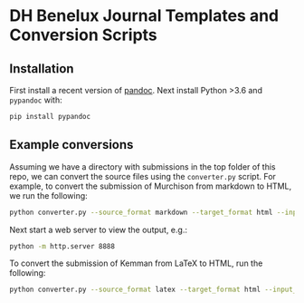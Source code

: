 # DH Benelux Journal Templates and Conversion Scripts

## Installation

First install a recent version of [pandoc](https://pandoc.org/). Next install Python >3.6
and `pypandoc` with:

```bash
pip install pypandoc
```

## Example conversions

Assuming we have a directory with submissions in the top folder of this repo, we can
convert the source files using the `converter.py` script. For example, to convert the
submission of Murchison from markdown to HTML, we run the following:

``` bash
python converter.py --source_format markdown --target_format html --input_dir submission/Murchison-Companjen-submission --output_dir public/Murchison-Companjen-submission --css ../../static/css/styles.css --standalone
```

Next start a web server to view the output, e.g.:

``` bash
python -m http.server 8888
```

To convert the submission of Kemman from LaTeX to HTML, run the following:

``` bash
python converter.py --source_format latex --target_format html --input_dir submission/Kemman-final-submission --output_dir public/Kemman-final-submission --css ../../static/css/styles.css --standalone
```
